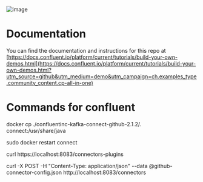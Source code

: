 ![image](../images/confluent-logo-300-2.png)
  
# Documentation

You can find the documentation and instructions for this repo at [https://docs.confluent.io/platform/current/tutorials/build-your-own-demos.html](https://docs.confluent.io/platform/current/tutorials/build-your-own-demos.html?utm_source=github&utm_medium=demo&utm_campaign=ch.examples_type.community_content.cp-all-in-one)


# Commands for confluent
docker cp ./confluentinc-kafka-connect-github-2.1.2/. connect:/usr/share/java

sudo docker restart connect

curl https://localhost:8083/connectors-plugins

curl -X POST -H "Content-Type: application/json" --data @github-connector-config.json http://localhost:8083/connectors

